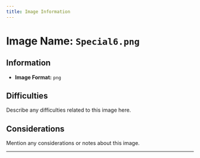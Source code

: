 ```yaml
---
title: Image Information
---
```


# Image Name: `Special6.png`

## Information

- **Image Format:** `png`

## Difficulties

Describe any difficulties related to this image here.

## Considerations

Mention any considerations or notes about this image.

---
